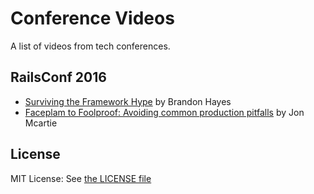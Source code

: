 # Conference Videos
A list of videos from tech conferences.

## RailsConf 2016
* [Surviving the Framework Hype](https://www.youtube.com/watch?v=O6TtfK9gGvA) by Brandon Hayes
* [Faceplam to Foolproof: Avoiding common production pitfalls](https://www.youtube.com/watch?v=yDJV9mr--Yo) by Jon Mcartie

## License
MIT License: See [the LICENSE file](https://raw.githubusercontent.com/prachigotkhindikar1/conference_videos/master/LICENSE)
